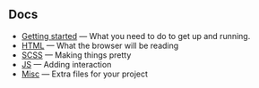 ## Docs

 + [Getting started](https://github.com/flovan/Headstart/blob/master/docs/getting-started.md) — What you need to do to get up and running.
 + [HTML](https://github.com/flovan/Headstart/blob/master/docs/html.md) — What the browser will be reading
 + [SCSS](https://github.com/flovan/Headstart/blob/master/docs/scss.md) — Making things pretty
 + [JS](https://github.com/flovan/Headstart/blob/master/docs/js.md) — Adding interaction
 + [Misc](https://github.com/flovan/Headstart/blob/master/docs/misc.md) — Extra files for your project
